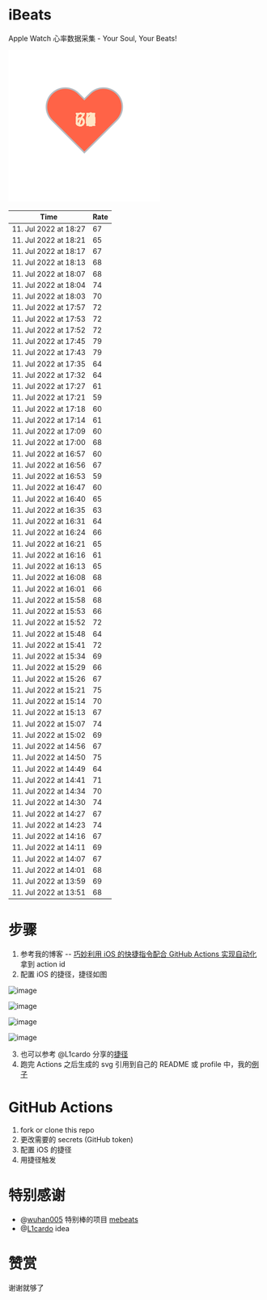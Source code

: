 # iBeats
Apple Watch 心率数据采集 - Your Soul, Your Beats!

![](./files/heart.svg)

<!--START_SECTION:my_heart_rate-->
| Time | Rate | 
 | ---- | ---- | 
| 11. Jul 2022 at 18:27 | 67 |
| 11. Jul 2022 at 18:21 | 65 |
| 11. Jul 2022 at 18:17 | 67 |
| 11. Jul 2022 at 18:13 | 68 |
| 11. Jul 2022 at 18:07 | 68 |
| 11. Jul 2022 at 18:04 | 74 |
| 11. Jul 2022 at 18:03 | 70 |
| 11. Jul 2022 at 17:57 | 72 |
| 11. Jul 2022 at 17:53 | 72 |
| 11. Jul 2022 at 17:52 | 72 |
| 11. Jul 2022 at 17:45 | 79 |
| 11. Jul 2022 at 17:43 | 79 |
| 11. Jul 2022 at 17:35 | 64 |
| 11. Jul 2022 at 17:32 | 64 |
| 11. Jul 2022 at 17:27 | 61 |
| 11. Jul 2022 at 17:21 | 59 |
| 11. Jul 2022 at 17:18 | 60 |
| 11. Jul 2022 at 17:14 | 61 |
| 11. Jul 2022 at 17:09 | 60 |
| 11. Jul 2022 at 17:00 | 68 |
| 11. Jul 2022 at 16:57 | 60 |
| 11. Jul 2022 at 16:56 | 67 |
| 11. Jul 2022 at 16:53 | 59 |
| 11. Jul 2022 at 16:47 | 60 |
| 11. Jul 2022 at 16:40 | 65 |
| 11. Jul 2022 at 16:35 | 63 |
| 11. Jul 2022 at 16:31 | 64 |
| 11. Jul 2022 at 16:24 | 66 |
| 11. Jul 2022 at 16:21 | 65 |
| 11. Jul 2022 at 16:16 | 61 |
| 11. Jul 2022 at 16:13 | 65 |
| 11. Jul 2022 at 16:08 | 68 |
| 11. Jul 2022 at 16:01 | 66 |
| 11. Jul 2022 at 15:58 | 68 |
| 11. Jul 2022 at 15:53 | 66 |
| 11. Jul 2022 at 15:52 | 72 |
| 11. Jul 2022 at 15:48 | 64 |
| 11. Jul 2022 at 15:41 | 72 |
| 11. Jul 2022 at 15:34 | 69 |
| 11. Jul 2022 at 15:29 | 66 |
| 11. Jul 2022 at 15:26 | 67 |
| 11. Jul 2022 at 15:21 | 75 |
| 11. Jul 2022 at 15:14 | 70 |
| 11. Jul 2022 at 15:13 | 67 |
| 11. Jul 2022 at 15:07 | 74 |
| 11. Jul 2022 at 15:02 | 69 |
| 11. Jul 2022 at 14:56 | 67 |
| 11. Jul 2022 at 14:50 | 75 |
| 11. Jul 2022 at 14:49 | 64 |
| 11. Jul 2022 at 14:41 | 71 |
| 11. Jul 2022 at 14:34 | 70 |
| 11. Jul 2022 at 14:30 | 74 |
| 11. Jul 2022 at 14:27 | 67 |
| 11. Jul 2022 at 14:23 | 74 |
| 11. Jul 2022 at 14:16 | 67 |
| 11. Jul 2022 at 14:11 | 69 |
| 11. Jul 2022 at 14:07 | 67 |
| 11. Jul 2022 at 14:01 | 68 |
| 11. Jul 2022 at 13:59 | 69 |
| 11. Jul 2022 at 13:51 | 68 |

<!--END_SECTION:my_heart_rate-->

# 步骤
1. 参考我的博客 -- [巧妙利用 iOS 的快捷指令配合 GitHub Actions 实现自动化](https://github.com/yihong0618/gitblog/issues/198) 拿到 action id
2. 配置 iOS 的捷径，捷径如图

![image](https://user-images.githubusercontent.com/15976103/122154218-0db0b480-ce97-11eb-93bb-5aec07c558dc.png)

![image](https://user-images.githubusercontent.com/15976103/122154236-186b4980-ce97-11eb-8e4b-70551a0391ae.png)

![image](https://user-images.githubusercontent.com/15976103/122154268-2d47dd00-ce97-11eb-902e-3acf292265a9.png)

![image](https://user-images.githubusercontent.com/15976103/122174055-fa144680-ceb4-11eb-9be2-3eb83cd516f7.png)

3. 也可以参考 @L1cardo 分享的[捷径](https://www.icloud.com/shortcuts/6ab6047b459c41ad822ad6b94b1c03d4)
4. 跑完 Actions 之后生成的 svg 引用到自己的 README 或 profile 中，我的[例子](https://github.com/yihong0618) 

# GitHub Actions

1. fork or clone this repo
2. 更改需要的 secrets (GitHub token)
3. 配置 iOS 的捷径
4. 用捷径触发

# 特别感谢
- @[wuhan005](https://github.com/wuhan005) 特别棒的项目 [mebeats](https://github.com/wuhan005/mebeats)
- @[L1cardo](https://github.com/L1cardo) idea

# 赞赏
谢谢就够了
